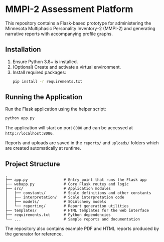 # MMPI-2 Assessment Platform

This repository contains a Flask-based prototype for administering the Minnesota Multiphasic Personality Inventory–2 (MMPI-2) and generating narrative reports with accompanying profile graphs.

## Installation

1. Ensure Python 3.8+ is installed.
2. (Optional) Create and activate a virtual environment.
3. Install required packages:
   ```bash
   pip install -r requirements.txt
   ```

## Running the Application

Run the Flask application using the helper script:

```bash
python app.py
```

The application will start on port `8080` and can be accessed at `http://localhost:8080`.

Reports and uploads are saved in the `reports/` and `uploads/` folders which are created automatically at runtime.

## Project Structure

```
.
├── app.py                # Entry point that runs the Flask app
├── webapp.py             # Core Flask routes and logic
├── src/                  # Application modules
│   ├── constants/        # Scale definitions and other constants
│   ├── interpretation/   # Scale interpretation code
│   ├── models/           # SQLAlchemy models
│   └── reporting/        # Report generation utilities
├── templates/            # HTML templates for the web interface
├── requirements.txt      # Python dependencies
└── ...                   # Sample reports and documentation
```

The repository also contains example PDF and HTML reports produced by the generator for reference.
